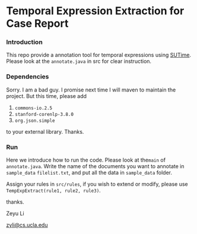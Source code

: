 # Temporal Expression Extraction for Case Report

### Introduction

This repo provide a annotation tool for temporal expressions using [SUTime](https://nlp.stanford.edu/software/sutime.shtml). Please look at the `annotate.java` in src for clear instruction.

### Dependencies

Sorry. I am a bad guy. I promise next time I will maven to maintain the project. But this time, please add 

1. `commons-io.2.5`
2. `stanford-corenlp-3.8.0`
3. `org.json.simple`

to your external library. Thanks.

### Run

Here we introduce how to run the code. Please look at the`main` of  `annotate.java`. Write the name of the documents you want to annotate in `sample_data`  `filelist.txt`, and put all the data in `sample_data` folder.

Assign your rules in `src/rules`, if you wish to extend or modify, please use `TempExpExtract(rule1, rule2, rule3)`.



thanks.

Zeyu Li

zyli@cs.ucla.edu

